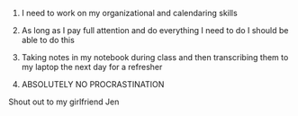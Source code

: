 1. I need to work on my organizational and calendaring skills
2. As long as I pay full attention and do everything I need to do I should be able to do this

1. Taking notes in my notebook during class and then transcribing them to my laptop the next day for a refresher
2. ABSOLUTELY NO PROCRASTINATION

Shout out to my girlfriend Jen
